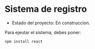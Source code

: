 <h1>Sistema de registro</h1>

- Estado del proyecto: En construccion.

Para ejeutar el sistema, debes poner:

```npm install react```
